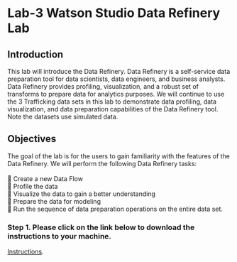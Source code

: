 # Lab-3 Watson Studio Data Refinery Lab

## Introduction
This lab will introduce the Data Refinery.  Data Refinery is a self-service data preparation tool for data scientists, data engineers, and business analysts. Data Refinery provides profiling, visualization, and a robust set of transforms to prepare data for analytics purposes.  We will continue to use the 3 Trafficking data sets in this lab to demonstrate data profiling, data visualization, and data preparation capabilities of the Data Refinery tool. Note the datasets use simulated data. 

## Objectives 

The goal of the lab is for the users to gain familiarity with the features of the Data Refinery. We will perform the following Data Refinery tasks: <br><br>
	Create a new Data Flow <br>
	Profile the data <br>
	Visualize the data to gain a better understanding <br>
	Prepare the data for modeling <br>
	Run the sequence of data preparation operations on the entire data set. 

### Step 1.  Please click on the link below to download the instructions to your machine.

[Instructions](https://github.com/bleonardb3/DS_POT_05-09/raw/master/Lab-3/Data%20Refinery%20Lab_v9.pdf).

